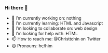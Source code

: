 ### Hi there 👋

- 🔭 I’m currently working on: nothing
- 🌱 I’m currently learning: HTML and Javascript
- 👯 I’m looking to collaborate on: web design
- 🤔 I’m looking for help with: HTML
- 📫 How to reach me: @Christtchin on Twitter
- 😄 Pronouns: he/him

